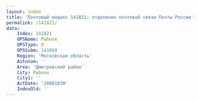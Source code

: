 ```yaml
---
layout: index
title: 'Почтовый индекс 141821: отделение почтовой связи Почты России'
permalink: /141821/
data:
    Index: 141821
    OPSName: Рыбное
    OPSType: О
    OPSSubm: 141899
    Region: 'Московская область'
    Autonom: ''
    Area: 'Дмитровский район'
    City: Рыбное
    City1: ''
    ActDate: '20001030'
    IndexOld: ''
---
```

